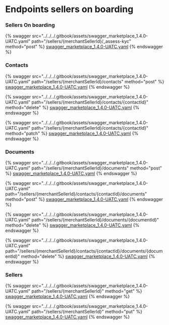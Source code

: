 # Endpoints sellers on boarding

### Sellers On boarding

{% swagger src="../../../.gitbook/assets/swagger_marketplace_1.4.0-UATC.yaml" path="/sellers/{merchantSellerId}/_assess-kyc" method="post" %}
[swagger_marketplace_1.4.0-UATC.yaml](../../../.gitbook/assets/swagger_marketplace_1.4.0-UATC.yaml)
{% endswagger %}

### Contacts

{% swagger src="../../../.gitbook/assets/swagger_marketplace_1.4.0-UATC.yaml" path="/sellers/{merchantSellerId}/contacts" method="post" %}
[swagger_marketplace_1.4.0-UATC.yaml](../../../.gitbook/assets/swagger_marketplace_1.4.0-UATC.yaml)
{% endswagger %}

{% swagger src="../../../.gitbook/assets/swagger_marketplace_1.4.0-UATC.yaml" path="/sellers/{merchantSellerId}/contacts/{contactId}" method="delete" %}
[swagger_marketplace_1.4.0-UATC.yaml](../../../.gitbook/assets/swagger_marketplace_1.4.0-UATC.yaml)
{% endswagger %}

{% swagger src="../../../.gitbook/assets/swagger_marketplace_1.4.0-UATC.yaml" path="/sellers/{merchantSellerId}/contacts/{contactId}" method="patch" %}
[swagger_marketplace_1.4.0-UATC.yaml](../../../.gitbook/assets/swagger_marketplace_1.4.0-UATC.yaml)
{% endswagger %}

### Documents

{% swagger src="../../../.gitbook/assets/swagger_marketplace_1.4.0-UATC.yaml" path="/sellers/{merchantSellerId}/documents" method="post" %}
[swagger_marketplace_1.4.0-UATC.yaml](../../../.gitbook/assets/swagger_marketplace_1.4.0-UATC.yaml)
{% endswagger %}

{% swagger src="../../../.gitbook/assets/swagger_marketplace_1.4.0-UATC.yaml" path="/sellers/{merchantSellerId}/contacts/{contactId}/documents" method="post" %}
[swagger_marketplace_1.4.0-UATC.yaml](../../../.gitbook/assets/swagger_marketplace_1.4.0-UATC.yaml)
{% endswagger %}

{% swagger src="../../../.gitbook/assets/swagger_marketplace_1.4.0-UATC.yaml" path="/sellers/{merchantSellerId}/documents/{documentId}" method="delete" %}
[swagger_marketplace_1.4.0-UATC.yaml](../../../.gitbook/assets/swagger_marketplace_1.4.0-UATC.yaml)
{% endswagger %}

{% swagger src="../../../.gitbook/assets/swagger_marketplace_1.4.0-UATC.yaml" path="/sellers/{merchantSellerId}/contacts/{contactId}/documents/{documentId}" method="delete" %}
[swagger_marketplace_1.4.0-UATC.yaml](../../../.gitbook/assets/swagger_marketplace_1.4.0-UATC.yaml)
{% endswagger %}

### Sellers

{% swagger src="../../../.gitbook/assets/swagger_marketplace_1.4.0-UATC.yaml" path="/sellers/{merchantSellerId}" method="get" %}
[swagger_marketplace_1.4.0-UATC.yaml](../../../.gitbook/assets/swagger_marketplace_1.4.0-UATC.yaml)
{% endswagger %}

{% swagger src="../../../.gitbook/assets/swagger_marketplace_1.4.0-UATC.yaml" path="/sellers/{merchantSellerId}" method="put" %}
[swagger_marketplace_1.4.0-UATC.yaml](../../../.gitbook/assets/swagger_marketplace_1.4.0-UATC.yaml)
{% endswagger %}
